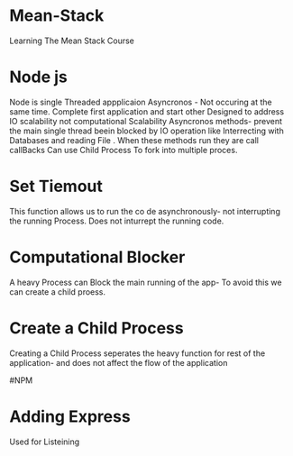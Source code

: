 # Mean-Stack
Learning The Mean Stack Course

# Node js
 Node is single Threaded appplicaion
 Asyncronos - Not occuring at the same time. Complete first application and start other
 Designed to address IO scalability not computational Scalability
 Asyncronos methods- prevent the main single thread beein blocked by IO operation like Interrecting with Databases and reading File . When these methods run they are call callBacks
 Can use Child Process To fork into multiple proces.

# Set Tiemout
  This function allows us to run the co de asynchronously- not interrupting the running Process.
  Does not inturrept the running code.

# Computational Blocker
  A heavy Process can Block the main running of the app- To avoid this we can create a child proess.

# Create a Child Process    
  Creating a Child Process seperates the heavy function for rest of the application- and does not affect the flow of the application  

#NPM



# Adding Express
  Used for Listeining
